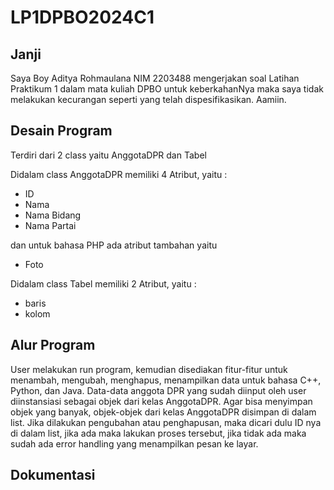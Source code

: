 # LP1DPBO2024C1

## Janji
Saya Boy Aditya Rohmaulana NIM 2203488 mengerjakan
soal Latihan Praktikum 1 dalam mata kuliah DPBO
untuk keberkahanNya maka saya tidak melakukan kecurangan seperti yang telah dispesifikasikan. Aamiin.

## Desain Program
Terdiri dari 2 class yaitu AnggotaDPR dan Tabel
  
Didalam class AnggotaDPR memiliki 4 Atribut, yaitu :
- ID
- Nama
- Nama Bidang
- Nama Partai

dan untuk bahasa PHP ada atribut tambahan yaitu
- Foto

Didalam class Tabel memiliki 2 Atribut, yaitu :
- baris
- kolom

## Alur Program
User melakukan run program, kemudian disediakan fitur-fitur untuk menambah, mengubah, menghapus, menampilkan data untuk bahasa C++, Python, dan Java. Data-data anggota DPR yang sudah diinput oleh user diinstansiasi sebagai objek dari kelas AnggotaDPR. Agar bisa menyimpan objek yang banyak, objek-objek dari kelas AnggotaDPR disimpan di dalam list. Jika dilakukan pengubahan atau penghapusan, maka dicari dulu ID nya di dalam list, jika ada maka lakukan proses tersebut, jika tidak ada maka sudah ada error handling yang menampilkan pesan ke layar. 

## Dokumentasi

